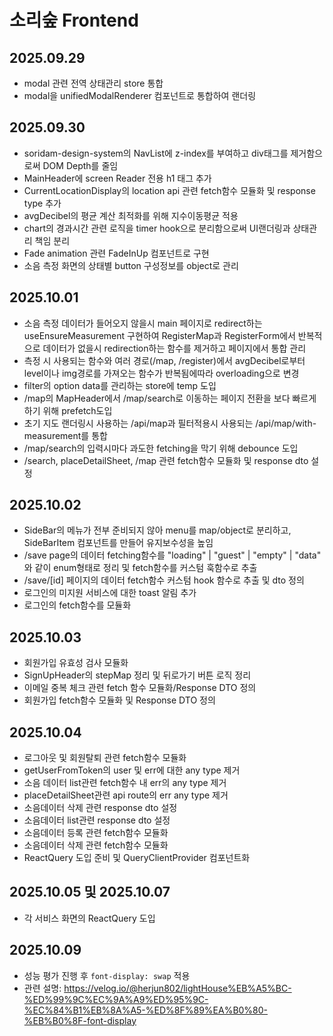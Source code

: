 # 소리숲 Frontend

## 2025.09.29
- modal 관련 전역 상태관리 store 통합
- modal을 unifiedModalRenderer 컴포넌트로 통합하여 랜더링

## 2025.09.30
- soridam-design-system의 NavList에 z-index를 부여하고 div태그를 제거함으로써 DOM Depth를 줄임
- MainHeader에 screen Reader 전용 h1 태그 추가
- CurrentLocationDisplay의 location api 관련 fetch함수 모듈화 및 response type 추가
- avgDecibel의 평균 계산 최적화를 위해 지수이동평균 적용
- chart의 경과시간 관련 로직을 timer hook으로 분리함으로써 UI랜더링과 상태관리 책임 분리
- Fade animation 관련 FadeInUp 컴포넌트로 구현
- 소음 측정 화면의 상태별 button 구성정보를 object로 관리

## 2025.10.01
- 소음 측정 데이터가 들어오지 않을시 main 페이지로 redirect하는 useEnsureMeasurement 구현하여 RegisterMap과 RegisterForm에서 반복적으로 데이터가 없을시 redirection하는 함수를 제거하고 페이지에서 통합 관리
- 측정 시 사용되는 함수와 여러 경로(/map, /register)에서 avgDecibel로부터 level이나 img경로를 가져오는 함수가 반복됨에따라 overloading으로 변경
-  filter의 option data를 관리하는 store에 temp 도입
- /map의 MapHeader에서 /map/search로 이동하는 페이지 전환을 보다 빠르게 하기 위해 prefetch도입
- 초기 지도 랜더링시 사용하는 /api/map과 필터적용시 사용되는 /api/map/with-measurement를 통합
- /map/search의 입력시마다 과도한 fetching을 막기 위해 debounce 도입
- /search, placeDetailSheet, /map 관련 fetch함수 모듈화 및 response dto 설정

## 2025.10.02
- SideBar의 메뉴가 전부 준비되지 않아 menu를 map/object로 분리하고, SideBarItem 컴포넌트를 만들어 유지보수성을 높임
- /save page의 데이터 fetching함수를 "loading" | "guest" | "empty" | "data" 와 같이 enum형태로 정리 및 fetch함수를 커스텀 훅함수로 추출
- /save/[id] 페이지의 데이터 fetch함수 커스텀 hook 함수로 추출 및 dto 정의
- 로그인의 미지원 서비스에 대한 toast 알림 추가
- 로그인의 fetch함수를 모듈화

## 2025.10.03
- 회원가입 유효성 검사 모듈화
- SignUpHeader의 stepMap 정리 및 뒤로가기 버튼 로직 정리
- 이메일 중복 체크 관련 fetch 함수 모듈화/Response DTO 정의
- 회원가입 fetch함수 모듈화 및 Response DTO 정의

## 2025.10.04
- 로그아웃 및 회원탈퇴 관련 fetch함수 모듈화
- getUserFromToken의 user 및 err에 대한 any type 제거
- 소음 데이터 list관련 fetch함수 내 err의 any type 제거
- placeDetailSheet관련 api route의 err any type 제거
- 소음데이터 삭제 관련 response dto 설정
- 소음데이터 list관련 response dto 설정
- 소음데이터 등록 관련 fetch함수 모듈화
- 소음데이터 삭제 관련 fetch함수 모듈화
- ReactQuery 도입 준비 및 QueryClientProvider 컴포넌트화

## 2025.10.05 및 2025.10.07
- 각 서비스 화면의 ReactQuery 도입

## 2025.10.09
- 성능 평가 진행 후 `font-display: swap` 적용
- 관련 설명: https://velog.io/@herjun802/lightHouse%EB%A5%BC-%ED%99%9C%EC%9A%A9%ED%95%9C-%EC%84%B1%EB%8A%A5-%ED%8F%89%EA%B0%80-%EB%B0%8F-font-display

